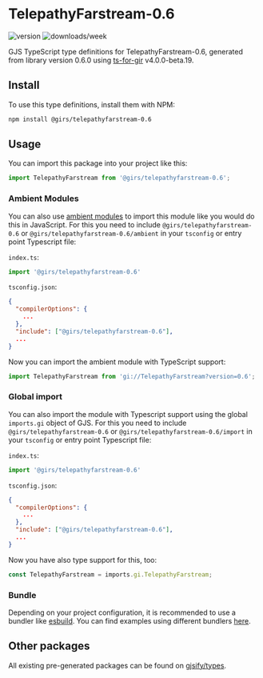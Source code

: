 
# TelepathyFarstream-0.6

![version](https://img.shields.io/npm/v/@girs/telepathyfarstream-0.6)
![downloads/week](https://img.shields.io/npm/dw/@girs/telepathyfarstream-0.6)


GJS TypeScript type definitions for TelepathyFarstream-0.6, generated from library version 0.6.0 using [ts-for-gir](https://github.com/gjsify/ts-for-gir) v4.0.0-beta.19.


## Install

To use this type definitions, install them with NPM:
```bash
npm install @girs/telepathyfarstream-0.6
```

## Usage

You can import this package into your project like this:
```ts
import TelepathyFarstream from '@girs/telepathyfarstream-0.6';
```

### Ambient Modules

You can also use [ambient modules](https://github.com/gjsify/ts-for-gir/tree/main/packages/cli#ambient-modules) to import this module like you would do this in JavaScript.
For this you need to include `@girs/telepathyfarstream-0.6` or `@girs/telepathyfarstream-0.6/ambient` in your `tsconfig` or entry point Typescript file:

`index.ts`:
```ts
import '@girs/telepathyfarstream-0.6'
```

`tsconfig.json`:
```json
{
  "compilerOptions": {
    ...
  },
  "include": ["@girs/telepathyfarstream-0.6"],
  ...
}
```

Now you can import the ambient module with TypeScript support: 

```ts
import TelepathyFarstream from 'gi://TelepathyFarstream?version=0.6';
```

### Global import

You can also import the module with Typescript support using the global `imports.gi` object of GJS.
For this you need to include `@girs/telepathyfarstream-0.6` or `@girs/telepathyfarstream-0.6/import` in your `tsconfig` or entry point Typescript file:

`index.ts`:
```ts
import '@girs/telepathyfarstream-0.6'
```

`tsconfig.json`:
```json
{
  "compilerOptions": {
    ...
  },
  "include": ["@girs/telepathyfarstream-0.6"],
  ...
}
```

Now you have also type support for this, too:

```ts
const TelepathyFarstream = imports.gi.TelepathyFarstream;
```

### Bundle

Depending on your project configuration, it is recommended to use a bundler like [esbuild](https://esbuild.github.io/). You can find examples using different bundlers [here](https://github.com/gjsify/ts-for-gir/tree/main/examples).

## Other packages

All existing pre-generated packages can be found on [gjsify/types](https://github.com/gjsify/types).

